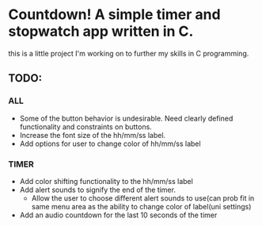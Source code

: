 # Countdown! A simple timer and stopwatch app written in C.
this is a little project I'm working on to further my skills in C programming. 

## TODO:
### ALL
* Some of the button behavior is undesirable. Need clearly defined functionality and constraints on buttons.
* Increase the font size of the hh/mm/ss label.
* Add options for user to change color of hh/mm/ss label

### TIMER
* Add color shifting functionality to the hh/mm/ss label
* Add alert sounds to signify the end of the timer.
  * Allow the user to choose different alert sounds to use(can prob fit in same menu area as the ability to change color of label(uni settings)
* Add an audio countdown for the last 10 seconds of the timer
